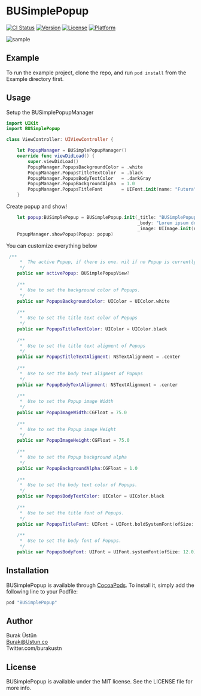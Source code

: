 # BUSimplePopup

[![CI Status](http://img.shields.io/travis/burakustn@gmail.com/BUSimplePopup.svg?style=flat)](https://travis-ci.org/burakustn@gmail.com/BUSimplePopup)
[![Version](https://img.shields.io/cocoapods/v/BUSimplePopup.svg?style=flat)](http://cocoapods.org/pods/BUSimplePopup)
[![License](https://img.shields.io/cocoapods/l/BUSimplePopup.svg?style=flat)](http://cocoapods.org/pods/BUSimplePopup)
[![Platform](https://img.shields.io/cocoapods/p/BUSimplePopup.svg?style=flat)](http://cocoapods.org/pods/BUSimplePopup)

![sample](https://burakustn.com/assets/images/Posts/BUSimplePopup.gif)
## Example

To run the example project, clone the repo, and run `pod install` from the Example directory first.

## Usage

Setup the BUSimplePopupManager

```swift
import UIKit
import BUSimplePopup

class ViewController: UIViewController {

    let PopupManager = BUSimplePopupManager()
    override func viewDidLoad() {
        super.viewDidLoad()
        PopupManager.PopupsBackgroundColor = .white
        PopupManager.PopupsTitleTextColor  = .black
        PopupManager.PopupsBodyTextColor   = .darkGray
        PopupManager.PopupBackgroundAlpha  = 1.0
        PopupManager.PopupsTitleFont       = UIFont.init(name: "Futura", size: 20)!
    }
```

Create popup and show!

```swift
    let popup:BUSimplePopup = BUSimplePopup.init(_title: "BUSimplePopup",
                                                 _body: "Lorem ipsum dolor sit amet, consectetur adipiscing elit, sed do eiusmod tempor incididunt ut labore et dolore magna aliqua. Ut enim ad minim veniam, quis nostrud exercitation ullamco laboris nisi ut aliquip ex ea commodo consequat.",
                                                 _image: UIImage.init(named: "logo"))
    PopupManager.showPopup(Popup: popup)
```

You can customize everything below

```swift
 /**
     *  The active Popup, if there is one. nil if no Popup is currently active.
     */
    public var activePopup: BUSimplePopupView?
    
    /**
     *  Use to set the background color of Popups.
     */
    public var PopupsBackgroundColor: UIColor = UIColor.white
    
    /**
     *  Use to set the title text color of Popups
     */
    public var PopupsTitleTextColor: UIColor = UIColor.black
    
    /**
     *  Use to set the title text aligment of Popups
     */
    public var PopupsTitleTextAligment: NSTextAlignment = .center
    
    /**
     *  Use to set the body text aligment of Popups
     */
    public var PopupBodyTextAlignment: NSTextAlignment = .center
    
    /**
     *  Use to set the Popup image Width
     */
    public var PopupImageWidth:CGFloat = 75.0
    
    /**
     *  Use to set the Popup image Height
     */
    public var PopupImageHeight:CGFloat = 75.0
    
    /**
     *  Use to set the Popup background alpha
     */
    public var PopupBackgroundAlpha:CGFloat = 1.0
    
    /**
     *  Use to set the body text color of Popups.
     */
    public var PopupsBodyTextColor: UIColor = UIColor.black
    
    /**
     *  Use to set the title font of Popups.
     */
    public var PopupsTitleFont: UIFont = UIFont.boldSystemFont(ofSize: 14.0)
    
    /**
     *  Use to set the body font of Popups.
     */
    public var PopupsBodyFont: UIFont = UIFont.systemFont(ofSize: 12.0)

```

## Installation

BUSimplePopup is available through [CocoaPods](http://cocoapods.org). To install
it, simply add the following line to your Podfile:

```ruby
pod "BUSimplePopup"
```

## Author

Burak Üstün  
Burak@Ustun.co  
Twitter.com/burakustn  
## License
BUSimplePopup is available under the MIT license. See the LICENSE file for more info.
